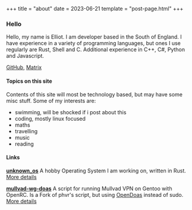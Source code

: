 +++
title = "about"
date = 2023-06-21
template = "post-page.html"
+++

### Hello
Hello, my name is Elliot. I am developer based in the South of England. I have experience in a variety of programming languages, but ones
I use regularly are Rust, Shell and C. Additional experience in C++, C#, Python and Javascript.

[GitHub](https://github.com/elliowo), [Matrix](https://matrix.to/#/@elliowo:matrix.org)

#### Topics on this site
Contents of this site will most be technology based, but may have some misc stuff. Some of my interests are:
- swimming, will be shocked if i post about this
- coding, mostly linux focused
- maths
- travelling
- music
- reading


#### Links

**[unknown_os](https://github.com/elliowo/unknown_os)**
A hobby Operating System I am working on, written in Rust. [More details](../post/unknown-os/)


**[mullvad-wg-doas](https://github.com/elliowo/mullvad-wg-doas)**
A script for running Mullvad VPN on Gentoo with OpenRC. Is a Fork of phvr's 
script, but using [OpenDoas](https://github.com/Duncaen/OpenDoas) instead of sudo. [More details](../post/mullvad-wg-doas/)
